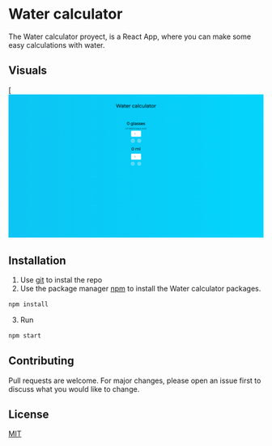 # Water calculator

The Water calculator proyect, is a React App, where you can make some easy calculations with water.

## Visuals

[![A picture about the proyect](./src/IMG/water-counter.png)

## Installation
1. Use [git](https://git-scm.com/) to instal the repo
1. Use the package manager [npm](https://docs.npmjs.com/) to install the Water calculator packages.
```bash
npm install
```
3. Run 
```bash
npm start
```
## Contributing

Pull requests are welcome. For major changes, please open an issue first
to discuss what you would like to change.

## License
[MIT](https://github.com/santisoifer/water-calculator/blob/main/LICENSE.txt)